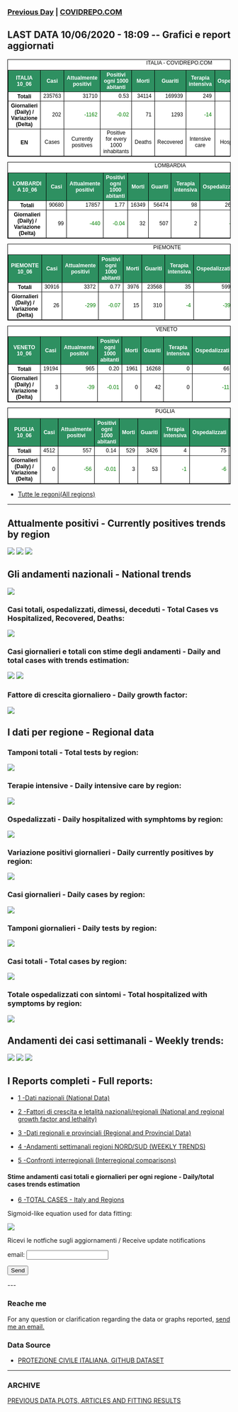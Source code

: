 <!-- start -->
### [Previous Day](/index_09_06.md) | <a href="https://marcelchiarello.github.io/showdata/">COVIDREPO.COM</a>
## LAST DATA 10/06/2020 - 18:09 -- Grafici e report aggiornati

<table style=" color:black; font-size:12; font-family:arial; text-align:center; " cellpadding="2.5" cellspacing="0" border="1" bordercolor="black" bgcolor="#FFFFFF">
<caption>ITALIA - COVIDREPO.COM</caption>
<tr style="color:#FFFFFF;background:#2E9061">
<th>ITALIA 10_06</th>
<th>Casi</th>
<th>Attualmente positivi</th>
<th>Positivi ogni 1000 abitanti</th>
<th>Morti</th>
<th>Guariti</th>
<th>Terapia intensiva</th>
<th>Ospedalizzati</th>
<th>Ricoverati con sintomi</th>
<th>Isolamento domiciliare</th>
<th>Tamponi</th>
</tr>
<tr>
<th>Totali</th>
<td align="right"> 235763</td>
<td align="right"> 31710</td>
<td align="right"> 0.53</td>
<td align="right"> 34114</td>
<td align="right"> 169939</td>
<td align="right"> 249</td>
<td align="right"> 4569</td>
<td align="right"> 4320</td>
<td align="right"> 27141</td>
<td align="right"> 4381349</td>
</tr>
<tr>
<th>Giornalieri (Daily) / Variazione (Delta)</th>
<td align="right"> 202</td>
<td align="right" style=" color:green; "> -1162</td>
<td align="right" style=" color:green; "> -0.02</td>
<td align="right"> 71</td>
<td align="right"> 1293</td>
<td align="right" style=" color:green; "> -14</td>
<td align="right" style=" color:green; "> -275</td>
<td align="right" style=" color:green; "> -261</td>
<td align="right" style=" color:green; "> -887</td>
<td align="right"> 62699</td>
</tr>
<tr>
<th>EN</th>
<td>Cases</td>
<td>Currently positives</td>
<td>Positive for every 1000 inhabitants</td>
<td>Deaths</td>
<td>Recovered</td>
<td>Intensive care</td>
<td>Hospitalized</td>
<td>Hospitalized with symptoms</td>
<td>Home isolation</td>
<td>Tests</td>
</tr>
</table>

<table style=" color:black; font-size:12; font-family:arial; text-align:center; " cellpadding="2.5" cellspacing="0" border="1" bordercolor="black" bgcolor="#FFFFFF">
<caption>LOMBARDIA</caption>
<tr style="color:#FFFFFF;background:#2E9061">
<th>LOMBARDIA 10_06</th>
<th>Casi</th>
<th>Attualmente positivi</th>
<th>Positivi ogni 1000 abitanti</th>
<th>Morti</th>
<th>Guariti</th>
<th>Terapia intensiva</th>
<th>Ospedalizzati</th>
<th>Ricoverati con sintomi</th>
<th>Isolamento domiciliare</th>
<th>Tamponi</th>
</tr>
<tr>
<th>Totali</th>
<td align="right"> 90680</td>
<td align="right"> 17857</td>
<td align="right"> 1.77</td>
<td align="right"> 16349</td>
<td align="right"> 56474</td>
<td align="right"> 98</td>
<td align="right"> 2663</td>
<td align="right"> 2565</td>
<td align="right"> 15194</td>
<td align="right"> 845618</td>
</tr>
<tr>
<th>Giornalieri (Daily) / Variazione (Delta)</th>
<td align="right"> 99</td>
<td align="right" style=" color:green; "> -440</td>
<td align="right" style=" color:green; "> -0.04</td>
<td align="right"> 32</td>
<td align="right"> 507</td>
<td align="right"> 2</td>
<td align="right" style=" color:green; "> -93</td>
<td align="right" style=" color:green; "> -95</td>
<td align="right" style=" color:green; "> -347</td>
<td align="right"> 9305</td>
</tr>
</table>

<table style=" color:black; font-size:12; font-family:arial; text-align:center; " cellpadding="2.5" cellspacing="0" border="1" bordercolor="black" bgcolor="#FFFFFF">
<caption>PIEMONTE</caption>
<tr style="color:#FFFFFF;background:#2E9061">
<th>PIEMONTE 10_06</th>
<th>Casi</th>
<th>Attualmente positivi</th>
<th>Positivi ogni 1000 abitanti</th>
<th>Morti</th>
<th>Guariti</th>
<th>Terapia intensiva</th>
<th>Ospedalizzati</th>
<th>Ricoverati con sintomi</th>
<th>Isolamento domiciliare</th>
<th>Tamponi</th>
</tr>
<tr>
<th>Totali</th>
<td align="right"> 30916</td>
<td align="right"> 3372</td>
<td align="right"> 0.77</td>
<td align="right"> 3976</td>
<td align="right"> 23568</td>
<td align="right"> 35</td>
<td align="right"> 599</td>
<td align="right"> 564</td>
<td align="right"> 2773</td>
<td align="right"> 353737</td>
</tr>
<tr>
<th>Giornalieri (Daily) / Variazione (Delta)</th>
<td align="right"> 26</td>
<td align="right" style=" color:green; "> -299</td>
<td align="right" style=" color:green; "> -0.07</td>
<td align="right"> 15</td>
<td align="right"> 310</td>
<td align="right" style=" color:green; "> -4</td>
<td align="right" style=" color:green; "> -39</td>
<td align="right" style=" color:green; "> -35</td>
<td align="right" style=" color:green; "> -260</td>
<td align="right"> 4967</td>
</tr>
</table>

<table style=" color:black; font-size:12; font-family:arial; text-align:center; " cellpadding="2.5" cellspacing="0" border="1" bordercolor="black" bgcolor="#FFFFFF">
<caption>VENETO</caption>
<tr style="color:#FFFFFF;background:#2E9061">
<th>VENETO 10_06</th>
<th>Casi</th>
<th>Attualmente positivi</th>
<th>Positivi ogni 1000 abitanti</th>
<th>Morti</th>
<th>Guariti</th>
<th>Terapia intensiva</th>
<th>Ospedalizzati</th>
<th>Ricoverati con sintomi</th>
<th>Isolamento domiciliare</th>
<th>Tamponi</th>
</tr>
<tr>
<th>Totali</th>
<td align="right"> 19194</td>
<td align="right"> 965</td>
<td align="right"> 0.20</td>
<td align="right"> 1961</td>
<td align="right"> 16268</td>
<td align="right"> 0</td>
<td align="right"> 66</td>
<td align="right"> 66</td>
<td align="right"> 899</td>
<td align="right"> 773316</td>
</tr>
<tr>
<th>Giornalieri (Daily) / Variazione (Delta)</th>
<td align="right"> 3</td>
<td align="right" style=" color:green; "> -39</td>
<td align="right" style=" color:green; "> -0.01</td>
<td align="right"> 0</td>
<td align="right"> 42</td>
<td align="right"> 0</td>
<td align="right" style=" color:green; "> -11</td>
<td align="right" style=" color:green; "> -11</td>
<td align="right" style=" color:green; "> -28</td>
<td align="right"> 11218</td>
</tr>
</table>

<table style=" color:black; font-size:12; font-family:arial; text-align:center; " cellpadding="2.5" cellspacing="0" border="1" bordercolor="black" bgcolor="#FFFFFF">
<caption>PUGLIA</caption>
<tr style="color:#FFFFFF;background:#2E9061">
<th>PUGLIA 10_06</th>
<th>Casi</th>
<th>Attualmente positivi</th>
<th>Positivi ogni 1000 abitanti</th>
<th>Morti</th>
<th>Guariti</th>
<th>Terapia intensiva</th>
<th>Ospedalizzati</th>
<th>Ricoverati con sintomi</th>
<th>Isolamento domiciliare</th>
<th>Tamponi</th>
</tr>
<tr>
<th>Totali</th>
<td align="right"> 4512</td>
<td align="right"> 557</td>
<td align="right"> 0.14</td>
<td align="right"> 529</td>
<td align="right"> 3426</td>
<td align="right"> 4</td>
<td align="right"> 75</td>
<td align="right"> 71</td>
<td align="right"> 482</td>
<td align="right"> 138377</td>
</tr>
<tr>
<th>Giornalieri (Daily) / Variazione (Delta)</th>
<td align="right"> 0</td>
<td align="right" style=" color:green; "> -56</td>
<td align="right" style=" color:green; "> -0.01</td>
<td align="right"> 3</td>
<td align="right"> 53</td>
<td align="right" style=" color:green; "> -1</td>
<td align="right" style=" color:green; "> -6</td>
<td align="right" style=" color:green; "> -5</td>
<td align="right" style=" color:green; "> -50</td>
<td align="right"> 2752</td>
</tr>
</table>

- [Tutte le regoni(All regions)](/Tables/regionsTable_10_06.md)

---

## Attualmente positivi - Currently positives trends by region
<img src="https://covidrepo.com/RUN_10_06/RUN4/RUN_INTEREGION_16.png">
<img src="https://covidrepo.com/RUN_10_06/RUN4/RUN_INTEREGION_17.png">
<img src="https://covidrepo.com/RUN_10_06/RUN4/RUN_INTEREGION_18.png">

## Gli andamenti nazionali - National trends
<img src="https://marcelchiarello.github.io/showdata/RUN_10_06/RUN0/RUN_DATA_ITALIA_01.png">

### Casi totali, ospedalizzati, dimessi, deceduti - Total Cases vs Hospitalized, Recovered, Deaths:
<img src="https://marcelchiarello.github.io/showdata/RUN_10_06/RUN0/RUN_DATA_ITALIA_02.png">

### Casi giornalieri e totali con stime degli andamenti - Daily and total cases with trends estimation:
<img src="https://marcelchiarello.github.io/showdata/RUN_10_06/RUN1/RUN_DATA_FIT_TOTAL_CASES_ITALY_REGIONS_01.png">
<img src="https://marcelchiarello.github.io/showdata/RUN_10_06/RUN1/RUN_DATA_FIT_TOTAL_CASES_ITALY_REGIONS_02.png">

### Fattore di crescita giornaliero - Daily growth factor:
<img src="https://marcelchiarello.github.io/showdata/RUN_10_06/RUN6/RUN_FACTORS_01.png">

## I dati per regione - Regional data

### Tamponi totali - Total tests by region:
<img src="https://marcelchiarello.github.io/showdata/RUN_10_06/RUN4/RUN_INTEREGION_02.png">

### Terapie intensive - Daily intensive care by region:
<img src="https://marcelchiarello.github.io/showdata/RUN_10_06/RUN4/RUN_INTEREGION_13.png">

### Ospedalizzati - Daily hospitalized with symphtoms by region:
<img src="https://marcelchiarello.github.io/showdata/RUN_10_06/RUN4/RUN_INTEREGION_14.png">

### Variazione positivi giornalieri - Daily currently positives by region:
<img src="https://marcelchiarello.github.io/showdata/RUN_10_06/RUN4/RUN_INTEREGION_15.png">

### Casi giornalieri - Daily cases by region:
<img src="https://marcelchiarello.github.io/showdata/RUN_10_06/RUN4/RUN_INTEREGION_11.png">

### Tamponi giornalieri - Daily tests by region:
<img src="https://marcelchiarello.github.io/showdata/RUN_10_06/RUN4/RUN_INTEREGION_12.png">

### Casi totali - Total cases by region:
<img src="https://marcelchiarello.github.io/showdata/RUN_10_06/RUN4/RUN_INTEREGION_01.png">

### Totale ospedalizzati con sintomi - Total hospitalized with symptoms by region:
<img src="https://marcelchiarello.github.io/showdata/RUN_10_06/RUN4/RUN_INTEREGION_05.png">

## Andamenti dei casi settimanali - Weekly trends:
<img src="https://marcelchiarello.github.io/showdata/RUN_10_06/RUN5/RUN_NEWTRENDS_01.png">
<img src="https://marcelchiarello.github.io/showdata/RUN_10_06/RUN5/RUN_NEWTRENDS_02.png">
<img src="https://marcelchiarello.github.io/showdata/RUN_10_06/RUN5/RUN_NEWTRENDS_03.png">

## I Reports completi - Full reports:

- [1 -Dati nazionali (National Data)](/RUN_10_06/RUN0/RUN.html)

- [2 -Fattori di crescita e letalità nazionali/regionali (National and regional growth factor and lethality)](/RUN_10_06/RUN6/RUN.html)

- [3 -Dati regionali e provinciali (Regional and Provincial Data)](/RUN_10_06/RUN2/RUN.html)

- [4 -Andamenti settimanali regioni NORD/SUD (WEEKLY TRENDS)](/RUN_10_06/RUN5/RUN.html)

- [5 -Confronti interregionali (Interregional comparisons)](/RUN_10_06/RUN4/RUN.html)

#### Stime andamenti casi totali e giornalieri per ogni regione - Daily/total cases trends estimation

- [6 -TOTAL CASES - Italy and Regions](/RUN_10_06/RUN1/RUN.html)

Sigmoid-like equation used for data fitting:

<img src="https://latex.codecogs.com/svg.latex?Sig = \frac{a}{e^{b(x+c)} + a_1e^{b_1(x+c_1)} - d}" border="0"/>

Ricevi le notfiche sugli aggiornamenti / Receive update notifications
<form
action="https://formspree.io/mgenvwep"
method="POST"
>
<label>
email:
<input type="text" name="_replyto">
</label>

<!-- your other form fields go here -->

<button type="submit">Send</button>
</form>
---

### Reache me

For any question or clarification regarding the data or graphs reported, <a href="mailto:marcello.chiarello@outlook.com">send me an email.</a>


### Data Source

- [PROTEZIONE CIVILE ITALIANA, GITHUB DATASET](https://github.com/pcm-dpc/COVID-19)

---

### ARCHIVE
[PREVIOUS DATA,PLOTS, ARTICLES AND FITTING RESULTS](/archive.md)
